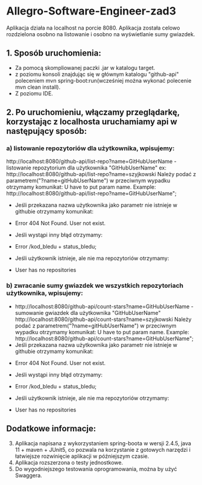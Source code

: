 # Allegro-Software-Engineer-zad3

 Aplikacja działa na localhost na porcie 8080.
 Aplikacja została celowo rozdzielona osobno na listowanie i osobno na wyświetlanie sumy gwiazdek.

## 1. Sposób uruchomienia:
* Za pomocą skompliowanej paczki .jar w katalogu target.
* z poziomu konsoli znajdując się w głównym katalogu "github-api" poleceniem mvn spring-boot:run(wcześniej można wykonać polecenie mvn clean install).
* Z poziomu IDE.
    
## 2. Po uruchomieniu, włączamy przeglądarkę, korzystając z localhosta uruchamiamy api w następujący sposób:
### a) listowanie repozytoriów dla użytkownika, wpisujemy:
http://localhost:8080/github-api/list-repo?name=GitHubUserName - listowanie repozytorium dla użytkownika "GitHubUserName"
ex: http://localhost:8080/github-api/list-repo?name=szyjkowski
Należy podać z parametrem("?name=gitHubUserName") w przeciwnym wypadku otrzymamy komunikat:
U have to put param name. Example: http://localhost:8080/github-api/list-repo?name=GitHubUserName";
* Jeśli przekazana nazwa użytkownika jako parametr nie istnieje w githubie otrzymamy komunikat:
+ Error 404 Not Found. User not exist.
* Jeśli wystąpi inny błąd otrzymamy:
+ Error /kod_bledu + status_bledu;
* Jeśli użytkownik istnieje, ale nie ma repozytoriów otrzymamy:
+ User has no repositories

### b) zwracanie sumy gwiazdek we wszystkich repozytoriach użytkownika, wpisujemy:
* http://localhost:8080/github-api/count-stars?name=GitHubUserName - sumowanie gwiazdek dla użytkownika "GitHubUserName"
http://localhost:8080/github-api/count-stars?name=szyjkowski
Należy podać z parametrem("?name=gitHubUserName") w przeciwnym wypadku otrzymamy komunikat:
U have to put param name. Example: http://localhost:8080/github-api/count-stars?name=GitHubUserName";
* Jeśli przekazana nazwa użytkownika jako parametr nie istnieje w githubie otrzymamy komunikat:
+ Error 404 Not Found. User not exist.
* Jeśli wystąpi inny błąd otrzymamy:
+ Error /kod_bledu + status_bledu;
* Jeśli użytkownik istnieje, ale nie ma repozytoriów otrzymamy:
+ User has no repositories
## Dodatkowe informacje: 
3. Aplikacja napisana z wykorzystaniem spring-boota w wersji 2.4.5, java 11 + maven + JUnit5, co pozwala na korzystanie z gotowych narzędzi i łatwiejsze rozwinięcie aplikacji w późniejszym czasie.
4. Aplikacja rozszerzona o testy jednostkowe.
5. Do wygodniejszego testowania oprogramowania, można by użyć Swaggera.


